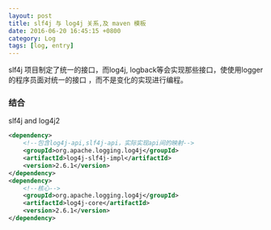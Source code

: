 ```yaml
---
layout: post
title: slf4j 与 log4j 关系,及 maven 模板
date: 2016-06-20 16:45:15 +0800
category: Log
tags: [log, entry]
---
```


slf4j 项目制定了统一的接口，而log4j, logback等会实现那些接口，使使用logger的程序员面对统一的接口
，而不是变化的实现进行编程。


### 结合

slf4j and log4j2

```xml
<dependency>
    <!--包含log4j-api,slf4j-api，实际实现api间的映射-->
    <groupId>org.apache.logging.log4j</groupId>
    <artifactId>log4j-slf4j-impl</artifactId>
    <version>2.6.1</version>
</dependency>
<dependency>
    <!--核心-->
    <groupId>org.apache.logging.log4j</groupId>
    <artifactId>log4j-core</artifactId>
    <version>2.6.1</version>
</dependency>
```
